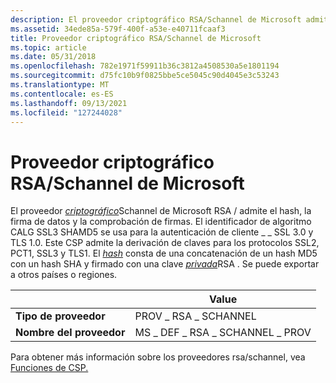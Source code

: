 ```yaml
---
description: El proveedor criptográfico RSA/Schannel de Microsoft admite el hash, la firma de datos y la comprobación de firmas.
ms.assetid: 34ede85a-579f-400f-a53e-e40711fcaaf3
title: Proveedor criptográfico RSA/Schannel de Microsoft
ms.topic: article
ms.date: 05/31/2018
ms.openlocfilehash: 782e1971f59911b36c3812a4508530a5e1801194
ms.sourcegitcommit: d75fc10b9f0825bbe5ce5045c90d4045e3c53243
ms.translationtype: MT
ms.contentlocale: es-ES
ms.lasthandoff: 09/13/2021
ms.locfileid: "127244028"
---
```

# <a name="microsoft-rsaschannel-cryptographic-provider"></a>Proveedor criptográfico RSA/Schannel de Microsoft

El proveedor [*criptográfico*](../secgloss/r-gly.md)Schannel de Microsoft RSA / [](../secgloss/s-gly.md) admite el hash, la firma de datos y la comprobación de firmas. El identificador de algoritmo CALG SSL3 SHAMD5 se usa para la autenticación de cliente \_ \_ SSL 3.0 y TLS 1.0. Este CSP admite la derivación de claves para los protocolos SSL2, PCT1, SSL3 y TLS1. El [*hash*](../secgloss/h-gly.md) consta de una concatenación de un hash MD5 con un hash SHA y firmado con una clave [*privada*](../secgloss/p-gly.md)RSA . Se puede exportar a otros países o regiones.



|                   | Value                         |
|-------------------|-------------------------------|
| **Tipo de proveedor** | PROV \_ RSA \_ SCHANNEL           |
| **Nombre del proveedor** | MS \_ DEF \_ RSA \_ SCHANNEL \_ PROV  |



 

Para obtener más información sobre los proveedores rsa/schannel, vea [Funciones de CSP.](cryptography-functions.md)

 

 
